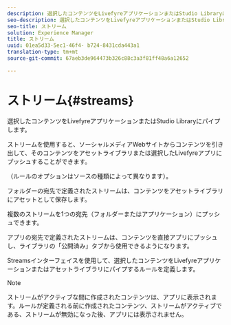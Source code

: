 ```yaml
---
description: 選択したコンテンツをLivefyreアプリケーションまたはStudio Libraryにパイプします。
seo-description: 選択したコンテンツをLivefyreアプリケーションまたはStudio Libraryにパイプします。
seo-title: ストリーム
solution: Experience Manager
title: ストリーム
uuid: 01ea5d33-5ec1-46f4- b724-8431cda443a1
translation-type: tm+mt
source-git-commit: 67aeb3de964473b326c88c3a3f81ff48a6a12652

---
```



# ストリーム{#streams}

選択したコンテンツをLivefyreアプリケーションまたはStudio Libraryにパイプします。

ストリームを使用すると、ソーシャルメディアWebサイトからコンテンツを引き出して、そのコンテンツをアセットライブラリまたは選択したLivefyreアプリにプッシュすることができます。

（ルールのオプションはソースの種類によって異なります）。

フォルダーの宛先で定義されたストリームは、コンテンツをアセットライブラリにアセットとして保存します。

複数のストリームを1つの宛先（フォルダーまたはアプリケーション）にプッシュできます。

アプリの宛先で定義されたストリームは、コンテンツを直接アプリにプッシュし、ライブラリの「公開済み」タブから使用できるようになります。

Streamsインターフェイスを使用して、選択したコンテンツをLivefyreアプリケーションまたはアセットライブラリにパイプするルールを定義します。

>[!NOTE]
>
>ストリームがアクティブな間に作成されたコンテンツは、アプリに表示されます。ルールが定義される前に作成されたコンテンツ、ストリームがアクティブである、ストリームが無効になった後、アプリには表示されません。


